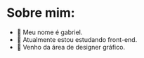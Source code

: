 <h1>Sobre mim:</h1>

- 👋 Meu nome é gabriel.
- 👀 Atualmente estou estudando front-end.
- 🌱 Venho da área de designer gráfico.


<!---
GabrieLoado/GabrieLoado is a ✨ special ✨ repository because its `README.md` (this file) appears on your GitHub profile.
You can click the Preview link to take a look at your changes.
--->
